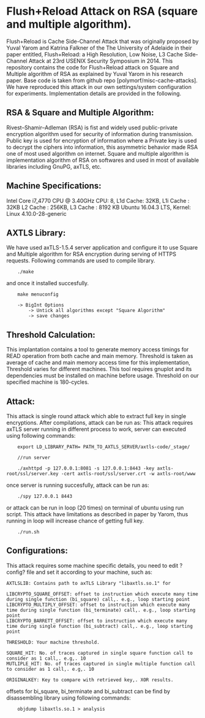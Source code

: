 # Flush+Reload Attack on RSA (square and multiple algorithm).

Flush+Reload is Cache Side-Channel Attack that was originally proposed by Yuval Yarom and Katrina Falkner of the The University of Adelaide in their paper entitled, Flush+Reload: a High Resolution, Low Noise, L3 Cache Side-Channel Attack at 23rd USENIX Security Symposium in 2014. This repository contains the code for Flush+Reload attack on Square and Multiple algorithm of RSA as explained by Yuval Yarom in his research paper. Base code is taken from github repo [polymorf/misc-cache-attacks]. We have reproduced this attack in our own settings/system configuration for experiments. Implementation details are provided in the following.

## RSA & Square and Multiple Algorithm:

Rivest–Shamir–Adleman (RSA) is fist and widely used public-private encryption algorithm used for security of information during transmission. Public key is used for encryption of information where a Private key is used to decrypt the ciphers into information, this asymmetric behavior made RSA one of most used algorithm on internet. Square and multiple algorithm is implementation algorithm of RSA on softwares and used in most of available libraries including GnuPG, axTLS, etc.


## Machine Specifications:

Intel Core i7_4770 CPU @ 3.40GHz
CPU: 8, L1d Cache: 32KB, L1i Cache : 32KB L2 Cache : 256KB, L3 Cache : 8192 KB
Ubuntu 16.04.3 LTS, Kernel: Linux 4.10.0-28-generic

## AXTLS Library:

We have used axTLS-1.5.4 server application and configure it to use Square and Multiple algorithm for RSA encryption during serving of HTTPS requests.
Following commands are used to compile library.

```
	./make
```

and once it installed succesfully.
```
	make menuconfig
	
	-> BigInt Options
		-> Untick all algorithms except "Square Algorithm"
		-> save changes
```


## Threshold Calculation:

This implantation contains a tool to generate memory access timings for READ operation from both cache and main memory. Threshold is taken as average of cache and main memory access time for this implementation, Threshold varies for different machines. This tool requires gnuplot and its dependencies must be installed on machine before usage. Threshold on our specified machine is 180-cycles.

## Attack:

This attack is single round attack which able to extract full key in single encryptions. After compilations, attack can be run as:
This attack requires axTLS server running in different process to work, server can executed using following commands:

```
	export LD_LIBRARY_PATH= PATH_TO_AXTLS_SERVER/axtls-code/_stage/
	
	//run server

	./axhttpd -p 127.0.0.1:8081 -s 127.0.0.1:8443 -key axtls-root/ssl/server.key -cert axtls-root/ssl/server.crt -w axtls-root/www
```

once server is running succesfully, attack can be run as:

```
	./spy 127.0.0.1 8443
```

or attack can be run in loop (20 times) on terminal of ubuntu using run script. This attack have limitations as described in paper by Yarom, thus running in loop will increase chance of getting full key.  

```
	./run.sh
```

## Configurations:

This attack requires some machine specific details, you need to edit ?config? file and set it according to your machine, such as:

```
AXTLSLIB: Contains path to axTLS Library "libaxtls.so.1" for

LIBCRYPTO_SQUARE_OFFSET: offset to instruction which execute many time during single function (bi_square) call,. e.g., loop starting point
LIBCRYPTO_MULTIPLY_OFFSET: offset to instruction which execute many time during single function (bi_terminate) call,. e.g., loop starting point
LIBCRYPTO_BARRETT_OFFSET: offset to instruction which execute many time during single function (bi_subtract) call,. e.g., loop starting point

THRESHOLD: Your machine threshold.

SQUARE_HIT: No. of traces captured in single square function call to consider as 1 call,. e.g,. 10
MUTLIPLE_HIT: No. of traces captured in single multiple function call to consider as 1 call,. e.g,. 10

ORIGINALKEY: Key to compare with retrieved key,. XOR results.
```

offsets for bi_square, bi_terminate and bi_subtract can be find by disassembling library using following commands:

```
	objdump libaxtls.so.1 > analysis
```